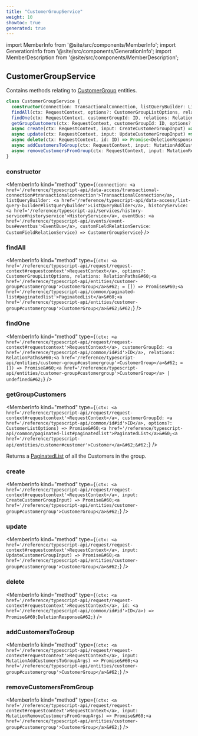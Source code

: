 ```yaml
---
title: "CustomerGroupService"
weight: 10
showtoc: true
generated: true
---
```

<!-- This file was generated from the Vendure source. Do not modify. Instead, re-run the "docs:build" script -->
import MemberInfo from '@site/src/components/MemberInfo';
import GenerationInfo from '@site/src/components/GenerationInfo';
import MemberDescription from '@site/src/components/MemberDescription';


## CustomerGroupService

<GenerationInfo sourceFile="packages/core/src/service/services/customer-group.service.ts" sourceLine="37" packageName="@vendure/core" />

Contains methods relating to <a href='/reference/typescript-api/entities/customer-group#customergroup'>CustomerGroup</a> entities.

```ts title="Signature"
class CustomerGroupService {
  constructor(connection: TransactionalConnection, listQueryBuilder: ListQueryBuilder, historyService: HistoryService, eventBus: EventBus, customFieldRelationService: CustomFieldRelationService)
  findAll(ctx: RequestContext, options?: CustomerGroupListOptions, relations: RelationPaths<CustomerGroup> = []) => Promise<PaginatedList<CustomerGroup>>;
  findOne(ctx: RequestContext, customerGroupId: ID, relations: RelationPaths<CustomerGroup> = []) => Promise<CustomerGroup | undefined>;
  getGroupCustomers(ctx: RequestContext, customerGroupId: ID, options?: CustomerListOptions) => Promise<PaginatedList<Customer>>;
  async create(ctx: RequestContext, input: CreateCustomerGroupInput) => Promise<CustomerGroup>;
  async update(ctx: RequestContext, input: UpdateCustomerGroupInput) => Promise<CustomerGroup>;
  async delete(ctx: RequestContext, id: ID) => Promise<DeletionResponse>;
  async addCustomersToGroup(ctx: RequestContext, input: MutationAddCustomersToGroupArgs) => Promise<CustomerGroup>;
  async removeCustomersFromGroup(ctx: RequestContext, input: MutationRemoveCustomersFromGroupArgs) => Promise<CustomerGroup>;
}
```

<div className="members-wrapper">

### constructor

<MemberInfo kind="method" type={`(connection: <a href='/reference/typescript-api/data-access/transactional-connection#transactionalconnection'>TransactionalConnection</a>, listQueryBuilder: <a href='/reference/typescript-api/data-access/list-query-builder#listquerybuilder'>ListQueryBuilder</a>, historyService: <a href='/reference/typescript-api/services/history-service#historyservice'>HistoryService</a>, eventBus: <a href='/reference/typescript-api/events/event-bus#eventbus'>EventBus</a>, customFieldRelationService: CustomFieldRelationService) => CustomerGroupService`}   />


### findAll

<MemberInfo kind="method" type={`(ctx: <a href='/reference/typescript-api/request/request-context#requestcontext'>RequestContext</a>, options?: CustomerGroupListOptions, relations: RelationPaths&#60;<a href='/reference/typescript-api/entities/customer-group#customergroup'>CustomerGroup</a>&#62; = []) => Promise&#60;<a href='/reference/typescript-api/common/paginated-list#paginatedlist'>PaginatedList</a>&#60;<a href='/reference/typescript-api/entities/customer-group#customergroup'>CustomerGroup</a>&#62;&#62;`}   />


### findOne

<MemberInfo kind="method" type={`(ctx: <a href='/reference/typescript-api/request/request-context#requestcontext'>RequestContext</a>, customerGroupId: <a href='/reference/typescript-api/common/id#id'>ID</a>, relations: RelationPaths&#60;<a href='/reference/typescript-api/entities/customer-group#customergroup'>CustomerGroup</a>&#62; = []) => Promise&#60;<a href='/reference/typescript-api/entities/customer-group#customergroup'>CustomerGroup</a> | undefined&#62;`}   />


### getGroupCustomers

<MemberInfo kind="method" type={`(ctx: <a href='/reference/typescript-api/request/request-context#requestcontext'>RequestContext</a>, customerGroupId: <a href='/reference/typescript-api/common/id#id'>ID</a>, options?: CustomerListOptions) => Promise&#60;<a href='/reference/typescript-api/common/paginated-list#paginatedlist'>PaginatedList</a>&#60;<a href='/reference/typescript-api/entities/customer#customer'>Customer</a>&#62;&#62;`}   />

Returns a <a href='/reference/typescript-api/common/paginated-list#paginatedlist'>PaginatedList</a> of all the Customers in the group.
### create

<MemberInfo kind="method" type={`(ctx: <a href='/reference/typescript-api/request/request-context#requestcontext'>RequestContext</a>, input: CreateCustomerGroupInput) => Promise&#60;<a href='/reference/typescript-api/entities/customer-group#customergroup'>CustomerGroup</a>&#62;`}   />


### update

<MemberInfo kind="method" type={`(ctx: <a href='/reference/typescript-api/request/request-context#requestcontext'>RequestContext</a>, input: UpdateCustomerGroupInput) => Promise&#60;<a href='/reference/typescript-api/entities/customer-group#customergroup'>CustomerGroup</a>&#62;`}   />


### delete

<MemberInfo kind="method" type={`(ctx: <a href='/reference/typescript-api/request/request-context#requestcontext'>RequestContext</a>, id: <a href='/reference/typescript-api/common/id#id'>ID</a>) => Promise&#60;DeletionResponse&#62;`}   />


### addCustomersToGroup

<MemberInfo kind="method" type={`(ctx: <a href='/reference/typescript-api/request/request-context#requestcontext'>RequestContext</a>, input: MutationAddCustomersToGroupArgs) => Promise&#60;<a href='/reference/typescript-api/entities/customer-group#customergroup'>CustomerGroup</a>&#62;`}   />


### removeCustomersFromGroup

<MemberInfo kind="method" type={`(ctx: <a href='/reference/typescript-api/request/request-context#requestcontext'>RequestContext</a>, input: MutationRemoveCustomersFromGroupArgs) => Promise&#60;<a href='/reference/typescript-api/entities/customer-group#customergroup'>CustomerGroup</a>&#62;`}   />




</div>
